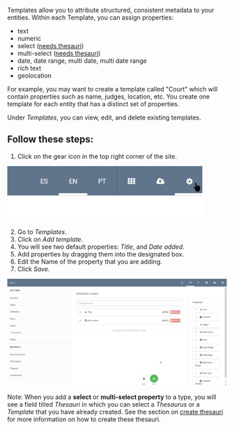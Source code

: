 Templates allow you to attribute structured, consistent metadata to your entities. Within each Template, you can assign properties:
* text 
* numeric
* select ([needs thesauri](https://github.com/huridocs/uwazi/wiki/Create-thesauri)) 
* multi-select ([needs thesauri](https://github.com/huridocs/uwazi/wiki/Create-thesauri)) 
* date, date range, multi date, multi date range
* rich text
* geolocation

For example, you may want to create a template called "Court" which will contain properties such as name, judges, location, etc. You create one template for each entity that has a distinct set of properties.

Under _Templates_, you can view, edit, and delete existing templates. 

## Follow these steps:

1. Click on the gear icon in the top right corner of the site.

![Gear icon](https://raw.githubusercontent.com/huridocs/uwazi-assets/master/wiki/screenshots/settings_link.jpg)

2. Go to _Templates_.
3. Click on _Add template_.
4. You will see two default properties: _Title_, and _Date added_. 
5. Add properties by dragging them into the designated box. 
6. Edit the Name of the property that you are adding.
7. Click _Save_.

![New template](https://raw.githubusercontent.com/huridocs/uwazi-assets/master/wiki/screenshots/new_document_entity.jpg)

Note: When you add a **select** or **multi-select property** to a type, you will see a field titled _Thesauri_ in which you can select a _Thesaurus_ or a _Template_ that you have already created. See the section on [create thesauri](https://github.com/huridocs/uwazi/wiki/Create-thesauri) for more information on how to create these thesauri. 